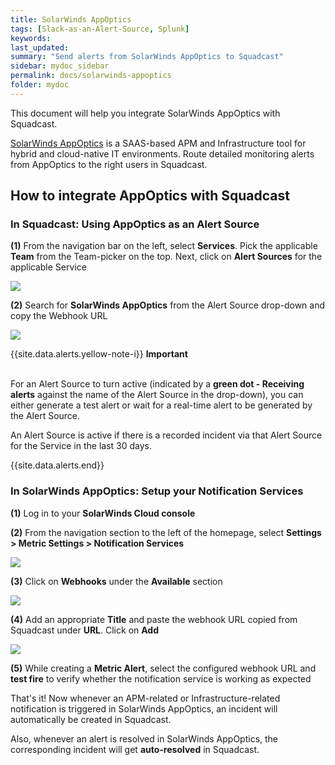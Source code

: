 ```yaml
---
title: SolarWinds AppOptics
tags: [Slack-as-an-Alert-Source, Splunk]
keywords: 
last_updated: 
summary: "Send alerts from SolarWinds AppOptics to Squadcast"
sidebar: mydoc_sidebar
permalink: docs/solarwinds-appoptics
folder: mydoc
---
```


This document will help you integrate SolarWinds AppOptics with Squadcast.

[SolarWinds AppOptics](https://www.solarwinds.com/appoptics) is a SAAS-based APM and Infrastructure tool for hybrid and cloud-native IT environments.
Route detailed monitoring alerts from AppOptics to the right users in Squadcast.

## How to integrate AppOptics with Squadcast

### In Squadcast: Using AppOptics as an Alert Source

**(1)** From the navigation bar on the left, select **Services**. Pick the applicable **Team** from the Team-picker on the top. Next, click on **Alert Sources** for the applicable Service

![](../../.gitbook/assets/alert\_source\_1.png)

**(2)** Search for **SolarWinds AppOptics** from the Alert Source drop-down and copy the Webhook URL

![](../../.gitbook/assets/appoptics\_1.png)

{{site.data.alerts.yellow-note-i}}
<b>Important</b><br/><br/>
<p>For an Alert Source to turn active (indicated by a <b>green dot - Receiving alerts</b> against the name of the Alert Source in the drop-down), you can either generate a test alert or wait for a real-time alert to be generated by the Alert Source.</p>
<p>An Alert Source is active if there is a recorded incident via that Alert Source for the Service in the last 30 days.</p>
{{site.data.alerts.end}}

### In SolarWinds AppOptics: Setup your Notification Services

**(1)** Log in to your **SolarWinds Cloud console**

**(2)** From the navigation section to the left of the homepage, select  **Settings > Metric Settings > Notification Services**

![](../../.gitbook/assets/appoptics\_2.png)

**(3)** Click on **Webhooks** under the **Available** section

![](../../.gitbook/assets/appoptics\_3.png)

**(4)** Add an appropriate **Title** and paste the webhook URL copied from Squadcast under **URL**. Click on **Add**

![](../../.gitbook/assets/appoptics\_4.png)

**(5)** While creating a **Metric Alert**, select the configured webhook URL and **test fire** to verify whether the notification service is working as expected

That's it! Now whenever an APM-related or Infrastructure-related notification is triggered in SolarWinds AppOptics, an incident will automatically be created in Squadcast. 

Also, whenever an alert is resolved in SolarWinds AppOptics, the corresponding incident will get **auto-resolved** in Squadcast.